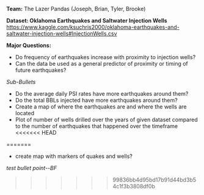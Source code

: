 
**Team:** 
The Lazer Pandas (Joseph, Brian, Tyler, Brooke)

**Dataset: Oklahoma Earthquakes and Saltwater Injection Wells**
https://www.kaggle.com/ksuchris2000/oklahoma-earthquakes-and-saltwater-injection-wells#InjectionWells.csv

**Major Questions:**
- Do frequency of earthquakes increase with proximity to injection wells?
- Can the data be used as a general predictor of proximity or timing of future earthquakes?


*Sub-Bullets*
- Do the average daily PSI rates have more earthquakes around them?
- Do the total BBLs injected have more earthquakes around them?
- Create a map of where the earthquakes are and where the wells are located
- Plot of number of wells drilled over the years of given dataset compared to the number of earthquakes that happened over the timeframe
<<<<<<< HEAD

=======
- create map with markers of quakes and wells?

*test bullet point--BF*


>>>>>>> 99836bb4d95bd17b91d44bd3b54c1f3b3808df0b
